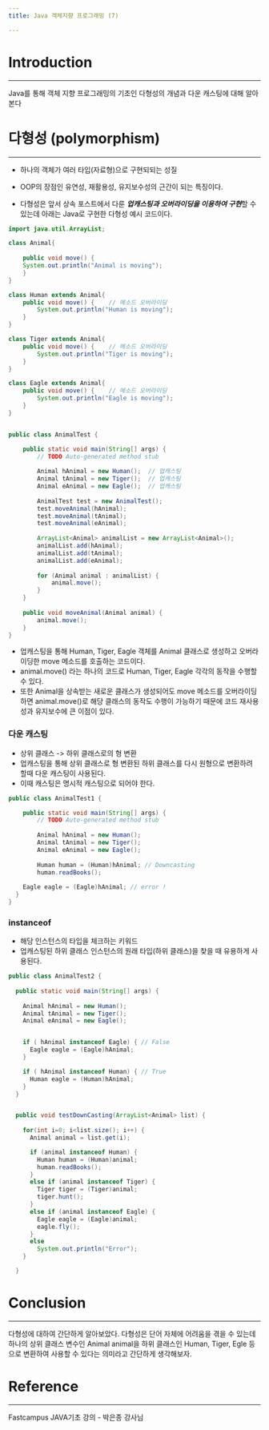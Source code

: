 ```yaml
---
title: Java 객체지향 프로그래밍 (7)

---
```




# Introduction

---

Java를 통해 객체 지향 프로그래밍의 기초인 다형성의 개념과 다운 캐스팅에 대해 알아본다



# 다형성 (polymorphism)

---

- 하나의 객체가 여러 타입(자료형)으로 구현되되는 성질

- OOP의 장점인 유연성, 재활용성, 유지보수성의 근간이 되는 특징이다.

- 다형성은 앞서 상속 포스트에서 다룬 ***업캐스팅과 오버라이딩을 이용하여 구현***할 수 있는데 아래는 Java로 구현한 다형성 예시 코드이다.

```java
import java.util.ArrayList;

class Animal{
	
	public void move() {
    System.out.println("Animal is moving");
	}
}

class Human extends Animal{
	public void move() {	// 메소드 오버라이딩
		System.out.println("Human is moving");
	}
}

class Tiger extends Animal{
	public void move() {	// 메소드 오버라이딩
		System.out.println("Tiger is moving");
	}
}

class Eagle extends Animal{
	public void move() {	// 메소드 오버라이딩
		System.out.println("Eagle is moving");
	}
}


public class AnimalTest {

	public static void main(String[] args) {
		// TODO Auto-generated method stub
		
		Animal hAnimal = new Human();  // 업캐스팅
		Animal tAnimal = new Tiger();  // 업캐스팅
		Animal eAnimal = new Eagle();  // 업캐스팅
		
		AnimalTest test = new AnimalTest();
		test.moveAnimal(hAnimal);
		test.moveAnimal(tAnimal);
		test.moveAnimal(eAnimal);
		
		ArrayList<Animal> animalList = new ArrayList<Animal>();
		animalList.add(hAnimal);
		animalList.add(tAnimal);
		animalList.add(eAnimal);
		
		for (Animal animal : animalList) {
			animal.move();
		}
	}
	
	public void moveAnimal(Animal animal) {
		animal.move();
	}
}
```

- 업캐스팅을 통해 Human, Tiger, Eagle 객체를 Animal 클래스로 생성하고 오버라이딩한 move 메소드를 호출하는 코드이다.
- animal.move() 라는 하나의 코드로 Human, Tiger, Eagle 각각의 동작을 수행할 수 있다.
- 또한 Animal을 상속받는 새로운 클래스가 생성되어도 move 메소드를 오버라이딩하면 animal.move()로 해당 클래스의 동작도 수행이 가능하기 때문에 코드 재사용성과 유지보수에 큰 이점이 있다.



### 다운 캐스팅

- 상위 클래스 -> 하위 클래스로의 형 변환
- 업캐스팅을 통해 상위 클래스로 형 변환된 하위 클래스를 다시 원형으로 변환하려 할때 다운 캐스팅이 사용된다.
- 이때 캐스팅은 명시적 캐스팅으로 되어야 한다.

```java
public class AnimalTest1 {

	public static void main(String[] args) {
		// TODO Auto-generated method stub
		
		Animal hAnimal = new Human();
		Animal tAnimal = new Tiger();
		Animal eAnimal = new Eagle();
		
		Human human = (Human)hAnimal; // Downcasting
		human.readBooks();
    
    Eagle eagle = (Eagle)hAnimal; // error !
  }
}
```



### instanceof

- 해당 인스턴스의 타입을 체크하는 키워드
- 업캐스팅된 하위 클래스 인스턴스의 원래 타입(하위 클래스)을 찾을 때 유용하게 사용된다.

```java
public class AnimalTest2 {
  
  public static void main(String[] args) {
    
    Animal hAnimal = new Human();
    Animal tAnimal = new Tiger();
    Animal eAnimal = new Eagle();


    if ( hAnimal instanceof Eagle) { // False
      Eagle eagle = (Eagle)hAnimal;
    }

    if ( hAnimal instanceof Human) { // True
      Human eagle = (Human)hAnimal;
    }
  }


  public void testDownCasting(ArrayList<Animal> list) {
    
    for(int i=0; i<list.size(); i++) {
      Animal animal = list.get(i);

      if (animal instanceof Human) {
        Human human = (Human)animal;
        human.readBooks();
      }
      else if (animal instanceof Tiger) {
        Tiger tiger = (Tiger)animal;
        tiger.hunt();
      }
      else if (animal instanceof Eagle) {
        Eagle eagle = (Eagle)animal;
        eagle.fly();
      }
      else
        System.out.println("Error");
    }

  }
```



#  Conclusion

---

다형성에 대하여 간단하게 알아보았다. 다형성은 단어 자체에 어려움을 겪을 수 있는데 하나의 상위 클래스 변수인 Animal animal을 하위 클래스인 Human, Tiger, Egle 등으로 변환하여 사용할 수 있다는 의미라고 간단하게 생각해보자.



# Reference

---

Fastcampus JAVA기초 강의 - 박은종 강사님
